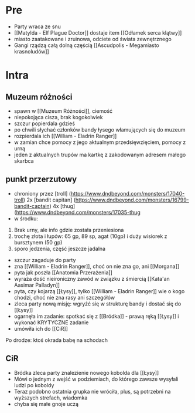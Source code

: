 # Pre
* Party wraca ze snu
* [[Matylda - Elf Plague Doctor]] dostaje item [[Odłamek serca klątwy]]
* miasto zaatakowane i zruinowa, odciete od świata zewnętrznego
* Gangi rządzą całą dolną częścią [[Ascudpolis - Megamiasto krasnoludów]]

# Intra
## Muzeum różności
* spawn w [[Muzeum Różności]], ciemość
* niepokojąca cisza, brak kogokolwiek
* szczur popierdala gdzieś
* po chwili słychać członków bandy łysego włamujących się do muzeum
* rozpierdala ich [[William - Eladrin Ranger]]
* w zamian chce pomocy z jego aktualnym przedsięwzięciem, pomocy z urną
* jeden z aktualnych trupów ma kartkę z zakodowanym adresem małego skarbca
## punkt przerzutowy
* chroniony przez [troll] (https://www.dndbeyond.com/monsters/17040-troll) 2x [bandit capitan] (https://www.dndbeyond.com/monsters/16799-bandit-captain) 4x [thug](https://www.dndbeyond.com/monsters/17035-thug
* w środku: 
1. Brak urny, ale info gdzie została przeniesiona
2. trochę złota i łupów: 65 gp, 89 sp, agat (10gp) i duży wisiorek z bursztynem (50 gp)
3. sporo jedzenia, część jeszcze jadalna

* szczur zagaduje do party
* zna [[William - Eladrin Ranger]], choć on nie zna go, ani [[Morgana]]
* pyta jak poszła [[Anatomia Przerażenia]]
* wyraża dość nieironiczny zawód w związku z śmiercią [[Kata'an Aasimar Palladyn]]
* pyta, czy kojarzą [[Łysy]], tylko [[William - Eladrin Ranger]] wie o kogo chodzi, choć nie zna rasy ani szczegółów
* zleca party nową misję: wgryźć się w strukturę bandy i dostać się do [[Łysy]]
* ogarnęła im zadanie: spotkać się z [[Bródka]] - prawą ręką [[Łysy]] i wykonać KRYTYCZNE zadanie
* umówiła ich do [[CiR]]

Po drodze: ktoś okrada babę na schodach
## CiR
* Bródka zleca party znalezienie nowego kobolda dla [[Łysy]]
* Mówi o jednym z wejść w podziemiach, do którego zawsze wysyłali ludzi po koboldy
* Teraz podobno ostatnia grupka nie wróciła, plus, są potrzebni na wyższych strefach, wiadomka
* chyba się małe gnoje uczą